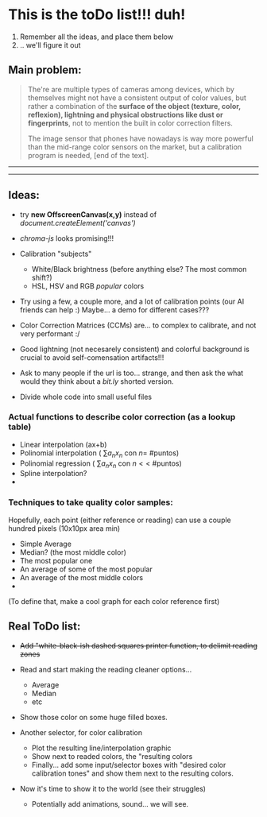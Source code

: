 # This is the toDo list!!! duh!

1. Remember all the ideas, and place them below
2. .. we'll figure it out

## Main problem:
> The're are multiple types of cameras among devices, which by themselves might not have a consistent output of color values, but rather a combination of the **surface of the object (texture, color, reflexion), lightning and physical obstructions like dust or fingerprints**, not to mention the built in color correction filters.
>
> The image sensor that phones have nowadays is way more powerful than the mid-range color sensors on the market, but a calibration program is needed, [end of the text].

---
---

## Ideas:

- try **new OffscreenCanvas(x,y)** instead of *document.createElement('canvas')* 
- *chroma-js* looks promising!!! 

- Calibration "subjects"
    - White/Black brightness (before anything else? The most common shift?)
    - HSL, HSV and RGB *popular* colors
- Try using a few, a couple more, and a lot of calibration points (our AI friends can help :)
Maybe... a demo for different cases??? 
- Color Correction Matrices (CCMs) are... to complex to calibrate, and not very performant :/
- Good lightning (not necesarely consistent) and colorful background is crucial to avoid self-comensation artifacts!!!
- Ask to many people if the url is too... strange, and then ask the what would they think about a *bit.ly* shorted version.
- Divide whole code into small useful files

### Actual functions to describe color correction (as a lookup table)

- Linear interpolation (ax+b)
- Polinomial interpolation ( $\sum a_n x_n$ con $n=$ #puntos)
- Polinomial regression ( $\sum a_n x_n$ con $n<<$ #puntos) 
- Spline interpolation? 
- 

### Techniques to take quality color samples:

Hopefully, each point (either reference or reading) can use a couple hundred pixels (10x10px area min)

- Simple Average
- Median? (the most middle color)
- The most popular one
- An average of some of the most popular
- An average of the most middle colors
- 

(To define that, make a cool graph for each color reference first)

## Real ToDo list:

* ~~Add "white-black-ish dashed squares printer function, to delimit reading zones~~
* Read and start making the reading cleaner options...
    * Average
    * Median
    * etc
* Show those color on some huge filled boxes.
* Another selector, for color calibration
    * Plot the resulting line/interpolation graphic
    * Show next to readed colors, the "resulting colors
    * Finally... add some input/selector boxes with "desired color calibration tones" and 
    show them next to the resulting colors.

* Now it's time to show it to the world (see their struggles)
    * Potentially add animations, sound... we will see. 
